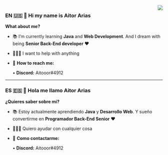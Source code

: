 <img align='right' src="https://discord.c99.nl/widget/theme-4/454002606084194305.png"/>

### EN 🇺🇸 👋 Hi my name is Aitor Arias

<b>What about me?</b>

- 📚 I’m currently learning <b>Java</b> and <b>Web Development</b>. And I dream with being <b>Senior Back-End developer</b> ❤️

- 🙋🏽‍♂️ I want to help with anything

- 📩 <b>How to reach me:</b>

   • <b>Discord:</b> Aitooor#4912
<hr>

### ES 🇪🇸 👋 Hola me llamo Aitor Arias

<b>¿Quieres saber sobre mi?</b>

- 📚 Estoy actualmente aprendiendo <b>Java</b> y <b>Desarrollo Web</b>. Y sueño convertirme en <b>Programador Back-End Senior</b> ❤️

- 🙋🏽‍♂️ Quiero ayudar con cualquier cosa

- 📩 <b>Como contactarme:</b>

   • <b>Discord:</b> Aitooor#4912
